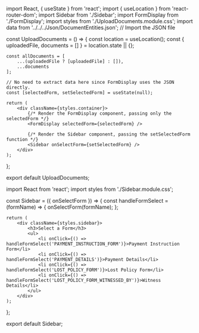 import React, { useState } from 'react';
import { useLocation } from 'react-router-dom';
import Sidebar from './Sidebar';
import FormDisplay from './FormDisplay';
import styles from './UploadDocuments.module.css';
import data from '../../../Json/DocumentEntities.json'; // Import the JSON file

const UploadDocuments = () => {
    const location = useLocation();
    const { uploadedFile, documents = [] } = location.state || {};

    const allDocuments = [
        ...(uploadedFile ? [uploadedFile] : []),
        ...documents
    ];

    // No need to extract data here since FormDisplay uses the JSON directly.
    const [selectedForm, setSelectedForm] = useState(null);

    return (
        <div className={styles.container}>
            {/* Render the FormDisplay component, passing only the selectedForm */}
            <FormDisplay selectedForm={selectedForm} />
            
            {/* Render the Sidebar component, passing the setSelectedForm function */}
            <Sidebar onSelectForm={setSelectedForm} />
        </div>
    );
};

export default UploadDocuments;


import React from 'react';
import styles from './Sidebar.module.css';

const Sidebar = ({ onSelectForm }) => {
    const handleFormSelect = (formName) => {
        onSelectForm(formName);
    };

    return (
        <div className={styles.sidebar}>
            <h3>Select a Form</h3>
            <ul>
                <li onClick={() => handleFormSelect('PAYMENT_INSTRUCTION_FORM')}>Payment Instruction Form</li>
                <li onClick={() => handleFormSelect('PAYMENT_DETAILS')}>Payment Details</li>
                <li onClick={() => handleFormSelect('LOST_POLICY_FORM')}>Lost Policy Form</li>
                <li onClick={() => handleFormSelect('LOST_POLICY_FORM_WITNESSED_BY')}>Witness Details</li>
            </ul>
        </div>
    );
};

export default Sidebar;
